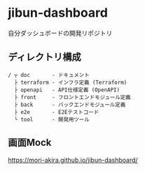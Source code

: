 # jibun-dashboard
自分ダッシュボードの開発リポジトリ

## ディレクトリ構成
```
/ ┬ doc       - ドキュメント
  ├ terraform - インフラ定義 (Terraform)
  ├ openapi   - API仕様定義 (OpenAPI)
  ├ front     - フロントエンドモジュール定義
  ├ back      - バックエンドモジュール定義
  ├ e2e       - E2Eテストコード
  └ tool      - 開発用ツール
```

## 画面Mock
https://mori-akira.github.io/jibun-dashboard/

